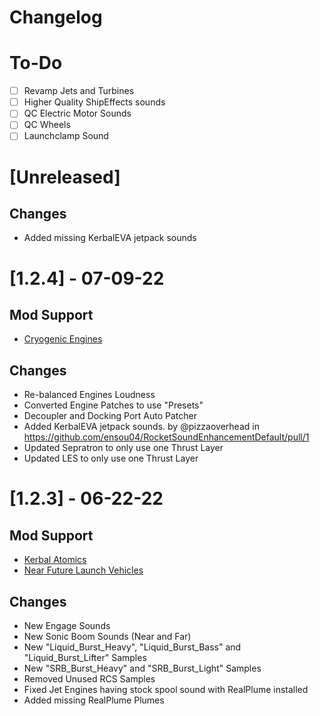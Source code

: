# Changelog

# To-Do
- [ ] Revamp Jets and Turbines
- [ ] Higher Quality ShipEffects sounds
- [ ] QC Electric Motor Sounds
- [ ] QC Wheels
- [ ] Launchclamp Sound

# [Unreleased]
## Changes
- Added missing KerbalEVA jetpack sounds

# [1.2.4] - 07-09-22
## Mod Support
- [Cryogenic Engines](https://github.com/post-kerbin-mining-corporation/CryoEngines)
## Changes
- Re-balanced Engines Loudness
- Converted Engine Patches to use "Presets"
- Decoupler and Docking Port Auto Patcher
- Added KerbalEVA jetpack sounds. by @pizzaoverhead in https://github.com/ensou04/RocketSoundEnhancementDefault/pull/1
- Updated Sepratron to only use one Thrust Layer
- Updated LES to only use one Thrust Layer

# [1.2.3] - 06-22-22
## Mod Support
- [Kerbal Atomics](https://github.com/post-kerbin-mining-corporation/KerbalAtomics)
- [Near Future Launch Vehicles](https://github.com/post-kerbin-mining-corporation/NearFutureLaunchVehicles)
## Changes
- New Engage Sounds
- New Sonic Boom Sounds (Near and Far)
- New "Liquid_Burst_Heavy", "Liquid_Burst_Bass" and "Liquid_Burst_Lifter" Samples
- New "SRB_Burst_Heavy" and "SRB_Burst_Light" Samples
- Removed Unused RCS Samples
- Fixed Jet Engines having stock spool sound with RealPlume installed
- Added missing RealPlume Plumes
